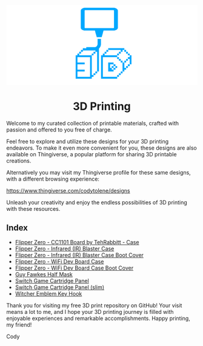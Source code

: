 <a name="top"></a>

<div align="center">
  <img align="center" src=".github/images/3d.png" />
  <h1 align="center">3D Printing</h1>
</div>

Welcome to my curated collection of printable materials, crafted with passion and offered to you free of charge.

Feel free to explore and utilize these designs for your 3D printing endeavors. To make it even more convenient for you, these designs are also available on Thingiverse, a popular platform for sharing 3D printable creations.

Alternatively you may visit my Thingiverse profile for these same designs, with a different browsing experience:

https://www.thingiverse.com/codytolene/designs

Unleash your creativity and enjoy the endless possibilities of 3D printing with these resources.

## Index

- [Flipper Zero - CC1101 Board by TehRabbitt - Case][print-flipper-zero-cc1101-tehrabbitt-case]
- [Flipper Zero - Infrared (IR) Blaster Case][print-flipper-zero-infrared-ir-blaster-case]
- [Flipper Zero - Infrared (IR) Blaster Case Boot Cover][print-flipper-zero-infrared-ir-blaster-case-boot-cover]
- [Flipper Zero - WiFi Dev Board Case][print-flipper-zero-wifi-case]
- [Flipper Zero - WiFi Dev Board Case Boot Cover][print-flipper-zero-wifi-case-boot-cover]
- [Guy Fawkes Half Mask][print-guy-fawkes-half-mask]
- [Switch Game Cartridge Panel][print-switch-game-cartridge-panel]
- [Switch Game Cartridge Panel (slim)][print-switch-game-cartridge-panel-slim]
- [Witcher Emblem Key Hook][print-witcher-emblem-key-hook]

Thank you for visiting my free 3D print repository on GitHub! Your visit means a lot to me, and I hope your 3D printing journey is filled with enjoyable experiences and remarkable accomplishments. Happy printing, my friend!

Cody

<!-- LINKS -->

[print-flipper-zero-cc1101-tehrabbitt-case]: Flipper%20Zero%20-%20CC1101%20Board%20by%20TehRabbitt%20-%20Case/README.md
[print-flipper-zero-infrared-ir-blaster-case-boot-cover]: Flipper%20Zero%20-%20Infrared%20(IR)%20Blaster%20Case%20Boot%20Cover/README.md
[print-flipper-zero-infrared-ir-blaster-case]: Flipper%20Zero%20-%20Infrared%20(IR)%20Blaster%20Case/README.md
[print-flipper-zero-wifi-case-boot-cover]: Flipper%20Zero%20-%20WiFi%20Dev%20Board%20Case%20Boot%20Cover/README.md
[print-flipper-zero-wifi-case]: Flipper%20Zero%20-%20WiFi%20Dev%20Board%20Case/README.md
[print-guy-fawkes-half-mask]: Guy%20Fawkes%20Half%20Mask/README.md
[print-switch-game-cartridge-panel-slim]: Switch%20Game%20Cartridge%20Panel%20(slim)/README.md
[print-switch-game-cartridge-panel]: Switch%20Game%20Cartridge%20Panel/README.md
[print-witcher-emblem-key-hook]: Witcher%20Emblem%20Key%20Hook/README.md
